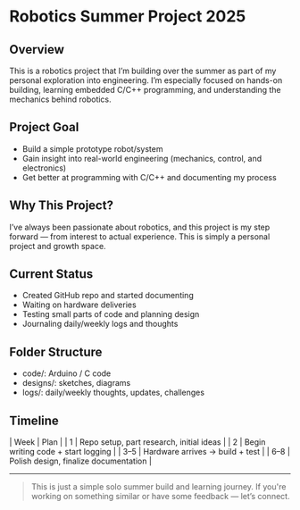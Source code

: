 # Robotics Summer Project 2025

## Overview
This is a robotics project that I’m building over the summer as part of my personal exploration into engineering. I’m especially focused on hands-on building, learning embedded C/C++ programming, and understanding the mechanics behind robotics.

## Project Goal
- Build a simple prototype robot/system
- Gain insight into real-world engineering (mechanics, control, and electronics)
- Get better at programming with C/C++ and documenting my process

## Why This Project?
I’ve always been passionate about robotics, and this project is my step forward — from interest to actual experience. This is simply a personal project and growth space.

## Current Status
- Created GitHub repo and started documenting
- Waiting on hardware deliveries
- Testing small parts of code and planning design
- Journaling daily/weekly logs and thoughts

## Folder Structure
- code/: Arduino / C code
- designs/: sketches, diagrams
- logs/: daily/weekly thoughts, updates, challenges

## Timeline
| Week | Plan |
| 1 | Repo setup, part research, initial ideas |
| 2 | Begin writing code + start logging |
| 3–5 | Hardware arrives → build + test |
| 6–8 | Polish design, finalize documentation |

---

> This is just a simple solo summer build and learning journey. If you're working on something similar or have some feedback — let’s connect.
